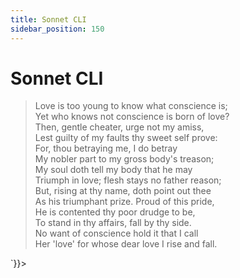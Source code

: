 ```yaml
---
title: Sonnet CLI
sidebar_position: 150
---
```

<div dangerouslySetInnerHTML={{__html: `<div><HTML><HEAD><TITLE>Sonnet CLI</TITLE></HEAD>
<BODY><H1>Sonnet CLI</H1>

<BLOCKQUOTE>Love is too young to know what conscience is;<BR>
Yet who knows not conscience is born of love?<BR>
Then, gentle cheater, urge not my amiss,<BR>
Lest guilty of my faults thy sweet self prove:<BR>
For, thou betraying me, I do betray<BR>
My nobler part to my gross body's treason;<BR>
My soul doth tell my body that he may<BR>
Triumph in love; flesh stays no father reason;<BR>
But, rising at thy name, doth point out thee<BR>
As his triumphant prize. Proud of this pride,<BR>
He is contented thy poor drudge to be,<BR>
To stand in thy affairs, fall by thy side.<BR>
  No want of conscience hold it that I call<BR>
  Her 'love' for whose dear love I rise and fall.<BR>
</BLOCKQUOTE>

</BODY></HTML>
</div>`}}></div>